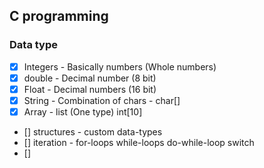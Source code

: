 ## C programming

### Data type
- [X] Integers - Basically numbers (Whole numbers)
- [X] double - Decimal number (8 bit)
- [X] Float - Decimal numbers (16 bit)
- [X] String - Combination of chars - char[]
- [X] Array - list (One type) int[10]
- [] structures - custom data-types
- [] iteration - for-loops while-loops do-while-loop switch
- [] 
